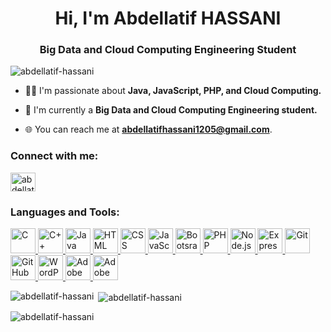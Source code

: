 <h1 align="center">Hi, I'm Abdellatif HASSANI</h1>
<h3 align="center">Big Data and Cloud Computing Engineering Student</h3>

<p align="left"> <img src="https://komarev.com/ghpvc/?username=abdellatif-hassani&label=Profile%20views&color=0e75b6&style=flat" alt="abdellatif-hassani" /> </p>

- 👨‍💻 I'm passionate about **Java, JavaScript, PHP, and Cloud Computing.**

- 💼 I'm currently a **Big Data and Cloud Computing Engineering student.**

- 🌐 You can reach me at **abdellatifhassani1205@gmail.com**.

<h3 align="left">Connect with me:</h3>
<p align="left">
<a href="https://linkedin.com/in/abdellatif-hassani/" target="blank"><img align="center" src="https://raw.githubusercontent.com/rahuldkjain/github-profile-readme-generator/master/src/images/icons/Social/linked-in-alt.svg" alt="abdellatif-hassani" height="30" width="40" /></a>
</p>

<h3 align="left">Languages and Tools:</h3>
<p align="left">
  <a href="#" target="_blank"> <img src="https://img.icons8.com/color/48/000000/c-programming.png" alt="C" width="40" height="40"/> </a>
  <a href="#" target="_blank"> <img src="https://img.icons8.com/color/48/000000/c-plus-plus-logo.png" alt="C++" width="40" height="40"/> </a>
  <a href="#" target="_blank"> <img src="https://img.icons8.com/color/48/000000/java-coffee-cup-logo.png" alt="Java" width="40" height="40"/> </a>
  <a href="#" target="_blank"> <img src="https://img.icons8.com/color/48/000000/html-5.png" alt="HTML" width="40" height="40"/> </a>
  <a href="#" target="_blank"> <img src="https://img.icons8.com/color/48/000000/css3.png" alt="CSS" width="40" height="40"/> </a>
  <a href="#" target="_blank"> <img src="https://img.icons8.com/color/48/000000/javascript.png" alt="JavaScript" width="40" height="40"/> 
  <a href="#" target="_blank"> <img src="https://img.icons8.com/color/48/000000/bootstrap.png" alt="Bootsrap" width="40" height="40"/> </a>
  <a href="#" target="_blank"> <img src="https://img.icons8.com/officel/40/000000/php-logo.png" alt="PHP" width="40" height="40"/> </a>
  <a href="#" target="_blank"> <img src="https://img.icons8.com/color/48/000000/nodejs.png" alt="Node.js" width="40" height="40"/> </a>
  <a href="#" target="_blank"> <img src="https://img.icons8.com/color/48/000000/express.png" alt="Express.js" width="40" height="40"/> </a>
  <a href="#" target="_blank"> <img src="https://img.icons8.com/color/48/000000/git.png" alt="Git" width="40" height="40"/> </a>
  <a href="#" target="_blank"> <img src="https://img.icons8.com/ios-glyphs/40/000000/github.png" alt="GitHub" width="40" height="40"/> </a>
  <a href="#" target="_blank"> <img src="https://img.icons8.com/color/48/000000/wordpress.png" alt="WordPress" width="40" height="40"/> </a>
  <a href="#" target="_blank"> <img src="https://img.icons8.com/color/48/000000/adobe-photoshop.png" alt="Adobe Photoshop" width="40" height="40"/> </a>
  <a href="#" target="_blank"> <img src="https://img.icons8.com/color/48/000000/adobe-illustrator.png" alt="Adobe Illustrator" width="40" height="40"/> </a>
</p>


<p align="center">
  <img align="left" src="https://github-readme-stats.vercel.app/api?username=abdellatif-hassani&theme=tokyonight&show_icons=true&hide_border=true&count_private=true" alt="abdellatif-hassani" />
</p>
<p>&nbsp;<img align="center" src="https://github-readme-streak-stats.herokuapp.com/?user=abdellatif-hassani&theme=tokyonight&hide_border=true" alt="abdellatif-hassani" /></p>
<p><img align="center" src="https://github-readme-stats.vercel.app/api/top-langs/?username=abdellatif-hassani&theme=tokyonight&show_icons=true&hide_border=true&layout=compact" alt="abdellatif-hassani" /></p>
